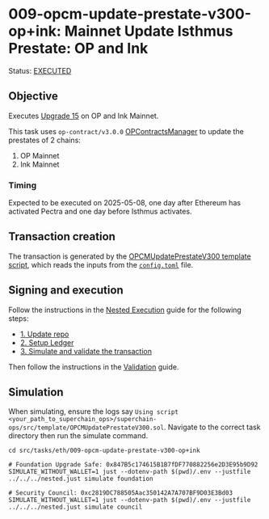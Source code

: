# 009-opcm-update-prestate-v300-op+ink: Mainnet Update Isthmus Prestate: OP and Ink

Status: [EXECUTED](https://etherscan.io/tx/0xc4a7089a92c96b83475a7c20e40b4c888a277a90208d649c81df243ecdceb587)

## Objective

Executes [Upgrade 15](https://gov.optimism.io/t/upgrade-proposal-15-isthmus-hard-fork/9804) on OP and Ink Mainnet.

This task uses `op-contract/v3.0.0` [OPContractsManager](https://github.com/ethereum-optimism/optimism/blob/op-contracts/v3.0.0-rc.2/packages/contracts-bedrock/src/L1/OPContractsManager.sol) to update the prestates of 2 chains:

1. OP Mainnet
2. Ink Mainnet

### Timing

Expected to be executed on 2025-05-08, one day after Ethereum has activated Pectra and one day before Isthmus activates.

## Transaction creation

The transaction is generated by the [OPCMUpdatePrestateV300 template script](../../../template/OPCMUpdatePrestateV300.sol),
which reads the inputs from the [`config.toml`](./config.toml) file.

## Signing and execution

Follow the instructions in the [Nested Execution](../../../NESTED.md) guide for the following steps:

- [1. Update repo](../../../NESTED.md#1-update-repo)
- [2. Setup Ledger](../../../NESTED.md#2-setup-ledger)
- [3. Simulate and validate the transaction](../../../NESTED.md#3-simulate-and-validate-the-transaction)

Then follow the instructions in the [Validation](./VALIDATION.md) guide.

## Simulation

When simulating, ensure the logs say `Using script <your_path_to_superchain_ops>/superchain-ops/src/template/OPCMUpdatePrestateV300.sol`.
Navigate to the correct task directory then run the simulate command.
```
cd src/tasks/eth/009-opcm-update-prestate-v300-op+ink

# Foundation Upgrade Safe: 0x847B5c174615B1B7fDF770882256e2D3E95b9D92
SIMULATE_WITHOUT_WALLET=1 just --dotenv-path $(pwd)/.env --justfile ../../../nested.just simulate foundation

# Security Council: 0xc2819DC788505Aac350142A7A707BF9D03E3Bd03
SIMULATE_WITHOUT_WALLET=1 just --dotenv-path $(pwd)/.env --justfile ../../../nested.just simulate council
```

